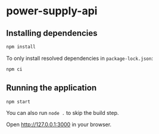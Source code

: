 # power-supply-api

## Installing dependencies

```sh
npm install
```

To only install resolved dependencies in `package-lock.json`:

```sh
npm ci
```

## Running the application

```sh
npm start
```

You can also run `node .` to skip the build step.

Open http://127.0.0.1:3000 in your browser.
